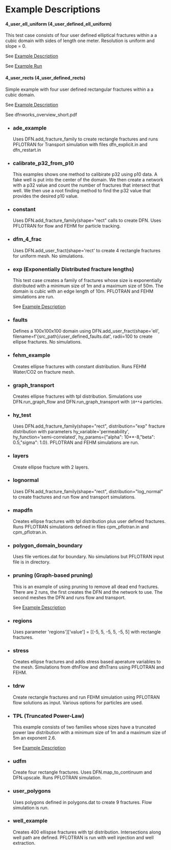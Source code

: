 
# Example Descriptions
 


#### 4_user_ell_uniform (4_user_defined_ell_uniform)

   This test case consists of four user defined elliptical fractures within a a cubic domain with sides of length one meter. Resolution is uniform and slope = 0.

   See [Example Description](https://lanl.github.io/dfnWorks/examples.html)

   See [Example Run](https://lanl.github.io/dfnWorks/pydfnworks.html)


#### 4_user_rects (4_user_defined_rects)

   Simple example with  four user defined rectangular fractures within a a cubic domain. 

   See [Example Description](https://lanl.github.io/dfnWorks/examples.html)

   See dfnworks_overview_short.pdf



- ### ade_example


    Uses DFN.add_fracture_family to create rectangle fractures and runs PFLOTRAN for Transport simulation with files dfn_explicit.in and  dfn_restart.in


- ### calibrate_p32_from_p10

    This examples shows one method to calibirate p32 using p10 data. A fake well is put into the center of the domain.
    We then create a network with a p32 value and count the number of fractures that intersect that well. We then use a root finding method to find the p32 value that provides the desired p10 value.


- ### constant

    Uses DFN.add_fracture_family(shape="rect" calls to create DFN. Uses PFLOTRAN for flow and FEHM for particle tracking.


- ### dfm_4_frac

    Uses DFN.add_user_fract(shape='rect' to create 4 rectangle fractures for uniform mesh. No simulations.


- ### exp (Exponentially Distributed fracture lengths)

   This test case creates a family of fractures whose size is exponentially distributed with a minimum size of 1m and a maximum size of 50m. The domain is cubic with an edge length of 10m. PFLOTRAN and FEHM simulations are run.

   See [Example Description](https://lanl.github.io/dfnWorks/examples.html)

- ### faults

    Defines a 100x100x100 domain using DFN.add_user_fract(shape='ell', filename=f'{src_path}/user_defined_faults.dat', radii=100 to create ellipse fractures. No simulations.


- ### fehm_example

   Creates ellipse fractures with constant distribution. Runs FEHM Water/CO2 on fracture mesh.


- ### graph_transport

    Creates ellipse fractures with tpl distribution. Simulations use DFN.run_graph_flow and DFN.run_graph_transport with ```10**4``` particles.


- ### hy_test

    Uses DFN.add_fracture_family(shape="rect", distribution="exp" fracture distribution with parameters  hy_variable='permeability', hy_function='semi-correlated', hy_params={"alpha": 10**-8,"beta": 0.5,"sigma": 1.0}. PFLOTRAN and FEHM simulations are run.


- ### layers


    Create ellipse fracture with 2 layers. 


- ### lognormal


    Uses DFN.add_fracture_family(shape="rect", distribution="log_normal" to create fractures and run flow and transport simulations.


- ### mapdfn

    Creates ellipse fractures with tpl distribution plus user defined fractures. Runs PFLOTRAN simulations defined in files cpm_pflotran.in and cpm_pflotran.in.


- ### polygon_domain_boundary

    Uses file vertices.dat for boundary. No simulations but PFLOTRAN input file is in directory.


- ### pruning (Graph-based pruning)

    This is an example of using pruning to remove all dead end fractures. There are 2 runs, the first creates the DFN and the network to use. The second meshes the DFN and runs flow and transport.

    See [Example Description](https://lanl.github.io/dfnWorks/examples.html)


- ### regions

    Uses parameter 'regions']['value'] = [[-5, 5, -5, 5, -5, 5] with rectangle fractures.


- ### stress

    Creates ellipse fractures and adds stress based aperature variables to the mesh. Simulations from dfnFlow and dfnTrans using PFLOTRAN and FEHM. 


- ### tdrw

    Create rectangle fractures and run FEHM simulation using PFLOTRAN flow solutions as input. Various options for particles are used.


- ### TPL (Truncated Power-Law)

    This example consists of two families whose sizes have a truncated power law distribution with a minimum size of 1m and a maximum size of 5m an exponent 2.6.

    See [Example Description](https://lanl.github.io/dfnWorks/examples.html)


- ### udfm

    Create four rectangle fractures. Uses DFN.map_to_continuum and DFN.upscale. Runs PFLOTRAN simulation.

- ### user_polygons


    Uses polygons defined in polygons.dat to create 9 fractures. Flow simulation is run.


- ### well_example

    Creates 400 ellispse fractures with tpl distribution. Intersections along well path are defined. PFLOTRAN is run with well injection and well extraction.

